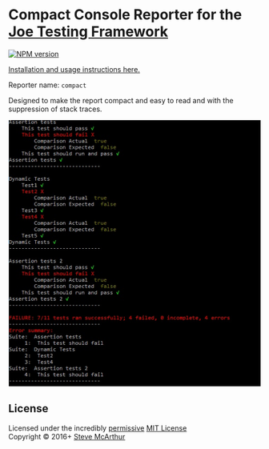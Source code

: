 # Compact Console Reporter for the [Joe Testing Framework](https://github.com/bevry/joe)

[![NPM version](https://badge.fury.io/js/joe-reporter-compact.png)](https://npmjs.org/package/joe-reporter-compact)

[Installation and usage instructions here.](https://github.com/bevry/joe/wiki/Using-Custom-Reporters)

Reporter name: `compact`

Designed to make the report compact and easy to read and with the suppression of stack traces.

![Screen shot](https://raw.githubusercontent.com/SteveMcArthur/joe-reporter-compact/master/screenshot.jpg)

## License
Licensed under the incredibly [permissive](http://en.wikipedia.org/wiki/Permissive_free_software_licence) [MIT License](http://creativecommons.org/licenses/MIT/)
<br/>Copyright &copy; 2016+ [Steve McArthur](http://www.stevemcarthur.co.uk)
